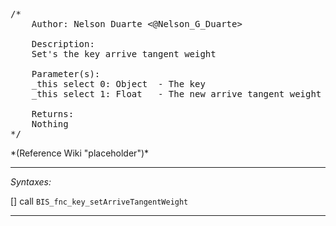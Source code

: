 <pre>/*
	Author: Nelson Duarte <@Nelson_G_Duarte>

	Description:
	Set's the key arrive tangent weight

	Parameter(s):
	_this select 0: Object	- The key
	_this select 1: Float	- The new arrive tangent weight

	Returns:
	Nothing
*/</pre>*(Reference Wiki "placeholder")*<!-- Remove this after fill-in -->


---
*Syntaxes:*

[] call `BIS_fnc_key_setArriveTangentWeight`

---
